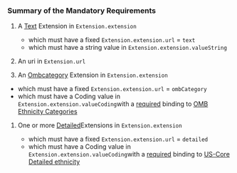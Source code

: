
### Summary of the Mandatory Requirements



1.  A [Text](None) Extension  in `Extension.extension`

    - which must have a fixed `Extension.extension.url` = `text`
    - which must have a  string value  in `Extension.extension.valueString`

1.  An  uri  in `Extension.url`






1.  An [Ombcategory](None) Extension  in `Extension.extension`

   - which must have a fixed `Extension.extension.url` = `ombCategory`
   - which must have a  Coding value  in `Extension.extension.valueCoding`with a [required](http://hl7.org/fhir/R4/terminologies.html#required)
 binding to [OMB Ethnicity Categories](http://hl7.org/fhir/us/core/ValueSet/omb-ethnicity-category)

1. One or more [Detailed](None)Extensions  in `Extension.extension`

   - which must have a fixed `Extension.extension.url` = `detailed`
   - which must have a  Coding value  in `Extension.extension.valueCoding`with a [required](http://hl7.org/fhir/R4/terminologies.html#required)
 binding to [US-Core Detailed ethnicity](http://hl7.org/fhir/us/core/ValueSet/detailed-ethnicity)